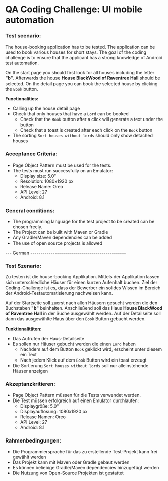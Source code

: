 # QA Coding Challenge: UI mobile automation
### Test scenario:
The house-booking application has to be tested. The application can be used to book various houses for short stays. The goal of the coding challenge is to ensure that the applicant has a strong knowledge of Android test automation.

On the start page you should first look for all houses including the letter **"b"**.
Afterwards the house **House BlackWood of Raventree Hall** should be selected.
On the detail page you can book the selected house by clicking the `Book` button.

**Functionalities:**
- Calling up the house detail page
- Check that only houses that have a `Lord` can be booked
    - Check that the `Book` button after a click will generate a text under the button
    - Check that a toast is created after each click on the `Book` button
- The sorting `Sort houses without lords` should only show detached houses

### Acceptance Criteria:
- Page Object Pattern must be used for the tests.
- The tests must run successfully on an Emulator:
    - Display size: 5.0"
    - Resolution: 1080x1920 px
    - Release Name: Oreo
    - API Level: 27
    - Android: 8.1

### General conditions:
- The programming language for the test project to be created can be chosen freely.
- The Project can be built with Maven or Gradle
- Any Gradle/Maven dependencies can be added
- The use of open source projects is allowed

--- German -----------------------------------------------

### Test Szenario:
Zu testen ist die house-booking Applikation. Mittels der Applikation lassen sich unterschiedliche Häuser für einen kurzen Aufenhalt buchen. Ziel der Coding-Challenge ist es, dass der Bewerber ein solides Wissen im Bereich der Android-Testautomatisierung nachweisen kann.

Auf der Startseite soll zuerst nach allen Häusern gesucht werden die den Buchstaben **"b"** beinhalten.
Anschließend soll das Haus **House BlackWood of Raventree Hall** in der Suche ausgewählt werden.
Auf der Detailseite soll dann das ausgewählte Haus über den `Book` Button gebucht werden.

**Funktionalitäten:**
- Das Aufrufen der Haus-Detailseite
- Es sollen nur Häuser gebucht werden die einen `Lord` haben
    - Nachdem auf dem Button `Book` geklickt wird, erscheint unter diesem ein Text
    - Nach jedem Klick auf dem `Book` Button wird ein toast erzeugt
- Die Sortierung `Sort houses without lords` soll nur alleinstehende Häuser anzeigen

### Akzeptanzkritieren: 
- Page Object Pattern müssen für die Tests verwendet werden.
- Die Test müssen erfolgreich auf einen Emulator durchlaufen:
    - Displaygröße: 5.0"
    - Displayauflösung: 1080x1920 px
    - Release Namen: Oreo
    - API Level: 27
    - Android: 8.1
    
### Rahmenbedingungen:
- Die Programmiersprache für das zu erstellende Test-Projekt kann frei gewählt werden
- Das Projekt kann mit Maven oder Gradle gebaut werden
- Es können beliebige Gradle/Maven dependencies hinzugefügt werden
- Die Nutzung von Open-Source Projekten ist gestattet
